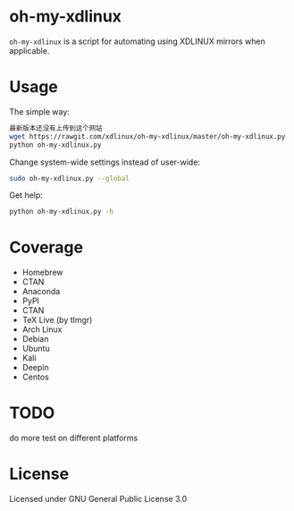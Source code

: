 oh-my-xdlinux
==========================

`oh-my-xdlinux` is a script for automating using XDLINUX mirrors when applicable.

Usage
==========================

The simple way:
```bash
最新版本还没有上传到这个网站
wget https://rawgit.com/xdlinux/oh-my-xdlinux/master/oh-my-xdlinux.py
python oh-my-xdlinux.py
```

Change system-wide settings instead of user-wide:
```bash
sudo oh-my-xdlinux.py --global
```

Get help:
```bash
python oh-my-xdlinux.py -h
```


Coverage
=========================
 - Homebrew
 - CTAN
 - Anaconda
 - PyPI
 - CTAN
 - TeX Live (by tlmgr)
 - Arch Linux
 - Debian
 - Ubuntu
 - Kali
 - Deepin
 - Centos


 
 
TODO
========================
do more test on different platforms
 

License
==========================

Licensed under GNU General Public License 3.0
